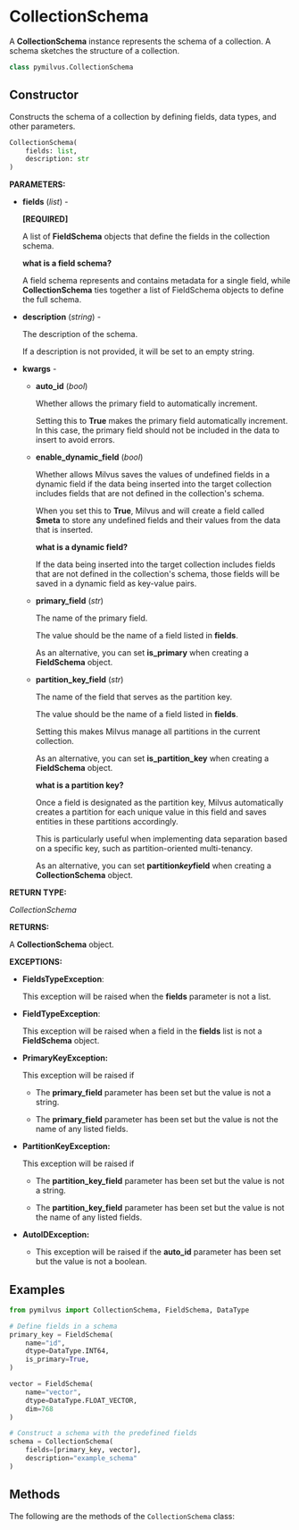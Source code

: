 # CollectionSchema

A **CollectionSchema** instance represents the schema of a collection. A schema sketches the structure of a collection.

```python
class pymilvus.CollectionSchema
```

## Constructor

Constructs the schema of a collection by defining fields, data types, and other parameters.

```python
CollectionSchema(
    fields: list,
    description: str
)
```

**PARAMETERS:**

- **fields** (*list*) -

    **[REQUIRED]**

    A list of **FieldSchema** objects that define the fields in the collection schema.

    <div class="admonition note">

    <p><b>what is a field schema?</b></p>

    <p>A field schema represents and contains metadata for a single field, while <strong>CollectionSchema</strong> ties together a list of FieldSchema objects to define the full schema.</p>

    </div>

- **description** (*string*) -

    The description of the schema.

    If a description is not provided, it will be set to an empty string.

- **kwargs** -

    - **auto_id** (*bool*)

        Whether allows the primary field to automatically increment.

        Setting this to **True** makes the primary field automatically increment. In this case, the primary field should not be included in the data to insert to avoid errors.

    - **enable_dynamic_field** (*bool*)

        Whether allows Milvus saves the values of undefined fields in a dynamic field if the data being inserted into the target collection includes fields that are not defined in the collection's schema.

        When you set this to **True**, Milvus and  will create a field called **$meta** to store any undefined fields and their values from the data that is inserted.

        <div class="admonition note">

        <p><b>what is a dynamic field?</b></p>

        <p>If the data being inserted into the target collection includes fields that are not defined in the collection's schema, those fields will be saved in a dynamic field as key-value pairs.</p>

        </div>

    - **primary_field** (*str*)

        The name of the primary field.

        The value should be the name of a field listed in **fields**.

        As an alternative, you can set **is_primary** when creating a **FieldSchema** object.

    - **partition_key_field** (*str*)

        The name of the field that serves as the partition key.

        The value should be the name of a field listed in **fields**.

        Setting this makes Milvus manage all partitions in the current collection.

        As an alternative, you can set **is_partition_key** when creating a **FieldSchema** object.

        <div class="admonition note">

        <p><b>what is a partition key?</b></p>

        <p>Once a field is designated as the partition key, Milvus automatically creates a partition for each unique value in this field and saves entities in these partitions accordingly.</p>
        <p>This is particularly useful when implementing data separation based on a specific key, such as partition-oriented multi-tenancy.</p>
        <p>As an alternative, you can set <strong>partition<em>key</em>field</strong> when creating a <strong>CollectionSchema</strong> object.</p>

        </div>

**RETURN TYPE:**

*CollectionSchema*

**RETURNS:**

A **CollectionSchema** object.

**EXCEPTIONS:**

- **FieldsTypeException**: 

    This exception will be raised when the **fields** parameter is not a list.

- **FieldTypeException**: 

    This exception will be raised when a field in the **fields** list is not a **FieldSchema** object.

- **PrimaryKeyException:**

    This exception will be raised if

    - The **primary_field** parameter has been set but the value is not a string.

    - The **primary_field** parameter has been set but the value is not the name of any listed fields.

- **PartitionKeyException:**

    This exception will be raised if 

    - The **partition_key_field** parameter has been set but the value is not a string.

    - The **partition_key_field** parameter has been set but the value is not the name of any listed fields.

- **AutoIDException:**

    - This exception will be raised if the **auto_id** parameter has been set but the value is not a boolean.

## Examples

```python
from pymilvus import CollectionSchema, FieldSchema, DataType

# Define fields in a schema
primary_key = FieldSchema(
    name="id",
    dtype=DataType.INT64,
    is_primary=True,
)

vector = FieldSchema(
    name="vector",
    dtype=DataType.FLOAT_VECTOR,
    dim=768
)

# Construct a schema with the predefined fields
schema = CollectionSchema(
    fields=[primary_key, vector],
    description="example_schema"
)
```

## Methods

The following are the methods of the `CollectionSchema` class:

